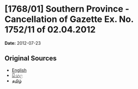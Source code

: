# [1768/01] Southern Province - Cancellation of Gazette Ex. No. 1752/11 of 02.04.2012

**Date:** 2012-07-23

## Original Sources

- [English](https://documents.gov.lk/view/extra-gazettes/2012/7/1768-01_E.pdf)
- [සිංහල](https://documents.gov.lk/view/extra-gazettes/2012/7/1768-01_S.pdf)
- [தமிழ்](https://documents.gov.lk/view/extra-gazettes/2012/7/1768-01_T.pdf)
